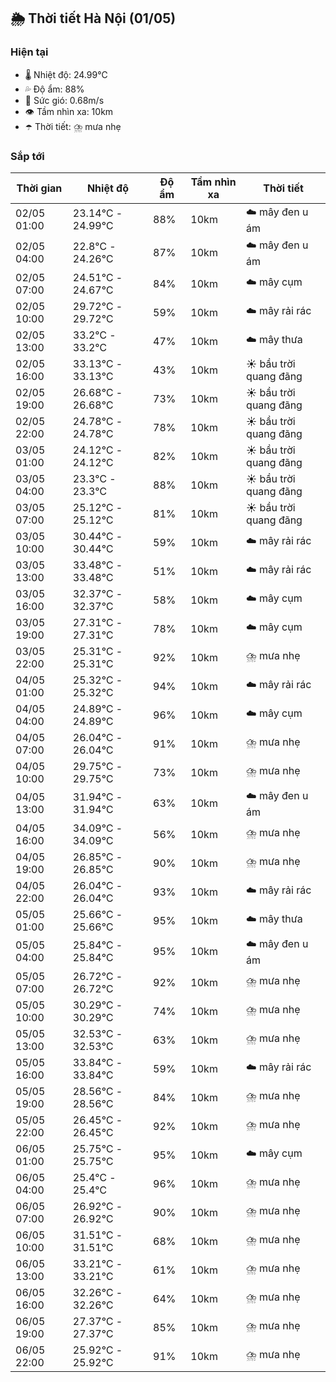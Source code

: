 ## 🌦️ Thời tiết Hà Nội (01/05)

### Hiện tại

- 🌡️ Nhiệt độ: 24.99℃
- 💦 Độ ẩm: 88%
- 💨 Sức gió: 0.68m/s
- 👁️ Tầm nhìn xa: 10km
- ☂️ Thời tiết: ⛈️ mưa nhẹ

### Sắp tới

| Thời gian | Nhiệt độ | Độ ẩm | Tầm nhìn xa | Thời tiết |
| --- | --- | --- | --- | --- |
| 02/05 01:00 | 23.14℃ - 24.99℃ | 88% | 10km | ☁️ mây đen u ám |
| 02/05 04:00 | 22.8℃ - 24.26℃ | 87% | 10km | ☁️ mây đen u ám |
| 02/05 07:00 | 24.51℃ - 24.67℃ | 84% | 10km | ☁️ mây cụm |
| 02/05 10:00 | 29.72℃ - 29.72℃ | 59% | 10km | ☁️ mây rải rác |
| 02/05 13:00 | 33.2℃ - 33.2℃ | 47% | 10km | ☁️ mây thưa |
| 02/05 16:00 | 33.13℃ - 33.13℃ | 43% | 10km | ☀️ bầu trời quang đãng |
| 02/05 19:00 | 26.68℃ - 26.68℃ | 73% | 10km | ☀️ bầu trời quang đãng |
| 02/05 22:00 | 24.78℃ - 24.78℃ | 78% | 10km | ☀️ bầu trời quang đãng |
| 03/05 01:00 | 24.12℃ - 24.12℃ | 82% | 10km | ☀️ bầu trời quang đãng |
| 03/05 04:00 | 23.3℃ - 23.3℃ | 88% | 10km | ☀️ bầu trời quang đãng |
| 03/05 07:00 | 25.12℃ - 25.12℃ | 81% | 10km | ☀️ bầu trời quang đãng |
| 03/05 10:00 | 30.44℃ - 30.44℃ | 59% | 10km | ☁️ mây rải rác |
| 03/05 13:00 | 33.48℃ - 33.48℃ | 51% | 10km | ☁️ mây rải rác |
| 03/05 16:00 | 32.37℃ - 32.37℃ | 58% | 10km | ☁️ mây cụm |
| 03/05 19:00 | 27.31℃ - 27.31℃ | 78% | 10km | ☁️ mây cụm |
| 03/05 22:00 | 25.31℃ - 25.31℃ | 92% | 10km | ⛈️ mưa nhẹ |
| 04/05 01:00 | 25.32℃ - 25.32℃ | 94% | 10km | ☁️ mây rải rác |
| 04/05 04:00 | 24.89℃ - 24.89℃ | 96% | 10km | ☁️ mây cụm |
| 04/05 07:00 | 26.04℃ - 26.04℃ | 91% | 10km | ⛈️ mưa nhẹ |
| 04/05 10:00 | 29.75℃ - 29.75℃ | 73% | 10km | ⛈️ mưa nhẹ |
| 04/05 13:00 | 31.94℃ - 31.94℃ | 63% | 10km | ☁️ mây đen u ám |
| 04/05 16:00 | 34.09℃ - 34.09℃ | 56% | 10km | ⛈️ mưa nhẹ |
| 04/05 19:00 | 26.85℃ - 26.85℃ | 90% | 10km | ⛈️ mưa nhẹ |
| 04/05 22:00 | 26.04℃ - 26.04℃ | 93% | 10km | ☁️ mây rải rác |
| 05/05 01:00 | 25.66℃ - 25.66℃ | 95% | 10km | ☁️ mây thưa |
| 05/05 04:00 | 25.84℃ - 25.84℃ | 95% | 10km | ☁️ mây đen u ám |
| 05/05 07:00 | 26.72℃ - 26.72℃ | 92% | 10km | ⛈️ mưa nhẹ |
| 05/05 10:00 | 30.29℃ - 30.29℃ | 74% | 10km | ⛈️ mưa nhẹ |
| 05/05 13:00 | 32.53℃ - 32.53℃ | 63% | 10km | ⛈️ mưa nhẹ |
| 05/05 16:00 | 33.84℃ - 33.84℃ | 59% | 10km | ☁️ mây rải rác |
| 05/05 19:00 | 28.56℃ - 28.56℃ | 84% | 10km | ⛈️ mưa nhẹ |
| 05/05 22:00 | 26.45℃ - 26.45℃ | 92% | 10km | ⛈️ mưa nhẹ |
| 06/05 01:00 | 25.75℃ - 25.75℃ | 95% | 10km | ☁️ mây cụm |
| 06/05 04:00 | 25.4℃ - 25.4℃ | 96% | 10km | ⛈️ mưa nhẹ |
| 06/05 07:00 | 26.92℃ - 26.92℃ | 90% | 10km | ⛈️ mưa nhẹ |
| 06/05 10:00 | 31.51℃ - 31.51℃ | 68% | 10km | ⛈️ mưa nhẹ |
| 06/05 13:00 | 33.21℃ - 33.21℃ | 61% | 10km | ⛈️ mưa nhẹ |
| 06/05 16:00 | 32.26℃ - 32.26℃ | 64% | 10km | ⛈️ mưa nhẹ |
| 06/05 19:00 | 27.37℃ - 27.37℃ | 85% | 10km | ⛈️ mưa nhẹ |
| 06/05 22:00 | 25.92℃ - 25.92℃ | 91% | 10km | ⛈️ mưa nhẹ |
